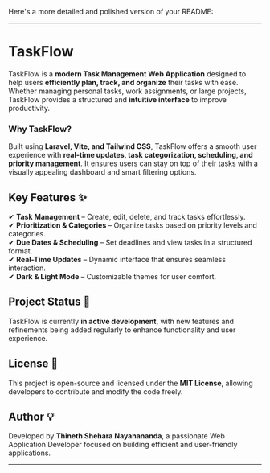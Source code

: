 Here's a more detailed and polished version of your README:  

---

# TaskFlow  

TaskFlow is a **modern Task Management Web Application** designed to help users **efficiently plan, track, and organize** their tasks with ease. Whether managing personal tasks, work assignments, or large projects, TaskFlow provides a structured and **intuitive interface** to improve productivity.  

### **Why TaskFlow?**  
Built using **Laravel, Vite, and Tailwind CSS**, TaskFlow offers a smooth user experience with **real-time updates, task categorization, scheduling, and priority management**. It ensures users can stay on top of their tasks with a visually appealing dashboard and smart filtering options.  

## Key Features ✨  
✔ **Task Management** – Create, edit, delete, and track tasks effortlessly.  
✔ **Prioritization & Categories** – Organize tasks based on priority levels and categories.  
✔ **Due Dates & Scheduling** – Set deadlines and view tasks in a structured format.  
✔ **Real-Time Updates** – Dynamic interface that ensures seamless interaction.  
✔ **Dark & Light Mode** – Customizable themes for user comfort.  

## Project Status 🚧  
TaskFlow is currently **in active development**, with new features and refinements being added regularly to enhance functionality and user experience.  

## License 📜  
This project is open-source and licensed under the **MIT License**, allowing developers to contribute and modify the code freely.  

## Author 💡  
Developed by **Thineth Shehara Nayanananda**, a passionate Web Application Developer focused on building efficient and user-friendly applications.  

---
